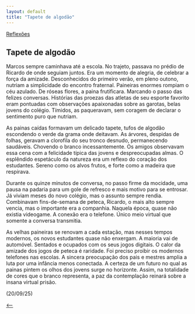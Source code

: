 ```yaml
---
layout: default
title: "Tapete de algodão"
--- 
```




[Reflexões](./)

## Tapete de algodão

Marcos sempre caminhava até a escola. No trajeto, passava no prédio de Ricardo de onde seguiam juntos. Era um momento de alegria, de celebrar a força da amizade. Desconhecidos do primeiro verão, em pleno outono, nutriam a simplicidade do encontro fraternal. Paineiras enormes rompiam o céu azulado. De róseas flores, a paina frutificara. Marcando o passo das felizes conversas. Histórias das proezas das atletas de seu esporte favorito eram pontuadas com observações apaixonadas sobre as garotas, belas jovens do colégio. Tímidos, as paqueravam, sem coragem de declarar o sentimento puro que nutriam.

As painas caídas formavam um delicado tapete, tufos de algodão escondendo o verde da grama onde deitavam. As árvores, despidas de folhas, geravam a clorofila do seu tronco desnudo, permanecendo saudáveis. Chovendo o branco incessantemente. Os amigos observavam essa cena com a felicidade típica das jovens e despreocupadas almas. O esplêndido espetáculo da natureza era um reflexo do coração dos estudantes. Sereno como os alvos frutos, e forte como a madeira que respirava.

Durante os quinze minutos de conversa, no passo firme da mocidade, uma pausa na padaria para um gole de refresco e mais motivo para se entrosar. Já viviam meses do novo colégio, mas o assunto sempre rendia. Combinavam fins-de-semana de peteca, Ricardo, o mais alto sempre vencia, mas o importante era a companhia. Naquela época, quase não existia videogame. A conexão era o telefone. Único meio virtual que somente a conversa transmitia.

As velhas paineiras se renovam a cada estação, mas nesses tempos modernos, os novos estudantes quase não enxergam. A maioria vai de automóvel. Sentados e ocupados com os seus jogos digitais. O calor da amizade dos jogos de peteca é raridade. Foi preciso proibir os modernos telefones nas escolas. A sincera preocupação dos pais e mestres amplia a luta por uma infância menos conectada. A certeza de um futuro no qual as painas pintem os olhos dos jovens surge no horizonte. Assim, na totalidade de cores que o branco representa, a paz da contemplação reinará sobre a insana virtual prisão.

(20/09/25)

[<--](./)